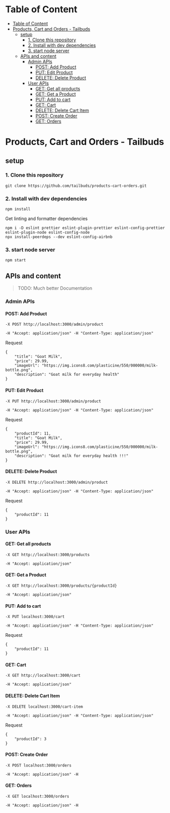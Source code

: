 
# Table of Content

- [Table of Content](#table-of-content)
- [Products, Cart and Orders - Tailbuds](#products-cart-and-orders---tailbuds)
  - [setup](#setup)
    - [1. Clone this repository](#1-clone-this-repository)
    - [2. Install with dev dependencies](#2-install-with-dev-dependencies)
    - [3. start node server](#3-start-node-server)
  - [APIs and content](#apis-and-content)
    - [Admin APIs](#admin-apis)
      - [POST: Add Product](#post-add-product)
      - [PUT: Edit Product](#put-edit-product)
      - [DELETE: Delete Product](#delete-delete-product)
    - [User APIs](#user-apis)
      - [GET: Get all products](#get-get-all-products)
      - [GET: Get a Product](#get-get-a-product)
      - [PUT: Add to cart](#put-add-to-cart)
      - [GET: Cart](#get-cart)
      - [DELETE: Delete Cart Item](#delete-delete-cart-item)
      - [POST: Create Order](#post-create-order)
      - [GET: Orders](#get-orders)

# Products, Cart and Orders - Tailbuds

## setup

### 1. Clone this repository

```{sh}
git clone https://github.com/tailbuds/products-cart-orders.git
```

### 2. Install with dev dependencies

```{sh}
npm install
```

Get linting and formatter dependencies

```{sh}
npm i -D eslint prettier eslint-plugin-prettier eslint-config-prettier eslint-plugin-node eslint-config-node
npx install-peerdeps --dev eslint-config-airbnb
```

### 3. start node server

```{sh}
npm start
```

## APIs and content

> TODO: Much better Documentation

### Admin APIs

#### POST: Add Product

```-X POST http://localhost:3000/admin/product```

```-H "Accept: application/json" -H "Content-Type: application/json"```

Request

```{json}
{
    "title": "Goat Milk",
    "price": 29.99,
    "imageUrl": "https://img.icons8.com/plasticine/550/000000/milk-bottle.png",
    "description": "Goat milk for everyday health"
}
```

#### PUT: Edit Product

```-X PUT http://localhost:3000/admin/product```

```-H "Accept: application/json" -H "Content-Type: application/json"```

Request

```{json}
{
    "productId": 11,
    "title": "Goat Milk",
    "price": 29.99,
    "imageUrl": "https://img.icons8.com/plasticine/550/000000/milk-bottle.png",
    "description": "Goat milk for everyday health !!!"
}
```

#### DELETE: Delete Product

```-X DELETE http://localhost:3000/admin/product```

```-H "Accept: application/json" -H "Content-Type: application/json"```

Request

```{json}
{
    "productId": 11
}
```

### User APIs

#### GET: Get all products

```-X GET http://localhost:3000/products```

```-H "Accept: application/json"```

#### GET: Get a Product

```-X GET http://localhost:3000/products/{productId}```

```-H "Accept: application/json"```

#### PUT: Add to cart

```-X PUT localhost:3000/cart```

```-H "Accept: application/json" -H "Content-Type: application/json"```

Request

```{json}
{
    "productId": 11
}
```

#### GET: Cart

```-X GET http://localhost:3000/cart```

```-H "Accept: application/json"```

#### DELETE: Delete Cart Item

```-X DELETE localhost:3000/cart-item```

```-H "Accept: application/json" -H "Content-Type: application/json"```

Request

```{json}
{
    "productId": 3
}
```

#### POST: Create Order

```-X POST localhost:3000/orders```

```-H "Accept: application/json" -H```

#### GET: Orders

```-X GET localhost:3000/orders```

```-H "Accept: application/json" -H```
